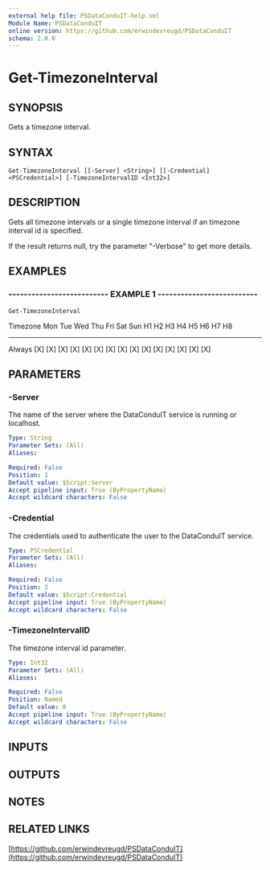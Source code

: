```yaml
---
external help file: PSDataConduIT-help.xml
Module Name: PSDataConduIT
online version: https://github.com/erwindevreugd/PSDataConduIT
schema: 2.0.0
---
```


# Get-TimezoneInterval

## SYNOPSIS
Gets a timezone interval.

## SYNTAX

```
Get-TimezoneInterval [[-Server] <String>] [[-Credential] <PSCredential>] [-TimezoneIntervalID <Int32>]
```

## DESCRIPTION
Gets all timezone intervals or a single timezone interval if an timezone interval id is specified. 

If the result returns null, try the parameter "-Verbose" to get more details.

## EXAMPLES

### -------------------------- EXAMPLE 1 --------------------------
```
Get-TimezoneInterval
```

Timezone                                 Mon   Tue   Wed   Thu   Fri   Sat   Sun   H1    H2    H3    H4    H5    H6    H7    H8
--------                                 ---   ---   ---   ---   ---   ---   ---   --    --    --    --    --    --    --    --
Always                                   \[X\]   \[X\]   \[X\]   \[X\]   \[X\]   \[X\]   \[X\]   \[X\]   \[X\]   \[X\]   \[X\]   \[X\]   \[X\]   \[X\]   \[X\]

## PARAMETERS

### -Server
The name of the server where the DataConduIT service is running or localhost.

```yaml
Type: String
Parameter Sets: (All)
Aliases: 

Required: False
Position: 1
Default value: $Script:Server
Accept pipeline input: True (ByPropertyName)
Accept wildcard characters: False
```

### -Credential
The credentials used to authenticate the user to the DataConduIT service.

```yaml
Type: PSCredential
Parameter Sets: (All)
Aliases: 

Required: False
Position: 2
Default value: $Script:Credential
Accept pipeline input: True (ByPropertyName)
Accept wildcard characters: False
```

### -TimezoneIntervalID
The timezone interval id parameter.

```yaml
Type: Int32
Parameter Sets: (All)
Aliases: 

Required: False
Position: Named
Default value: 0
Accept pipeline input: True (ByPropertyName)
Accept wildcard characters: False
```

## INPUTS

## OUTPUTS

## NOTES

## RELATED LINKS

[https://github.com/erwindevreugd/PSDataConduIT](https://github.com/erwindevreugd/PSDataConduIT)

